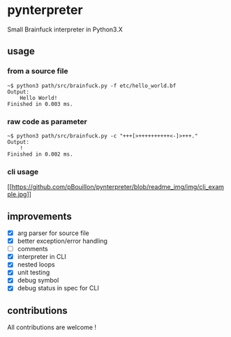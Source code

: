 # pynterpreter
Small Brainfuck interpreter in Python3.X

## usage
### from a source file
```shell
~$ python3 path/src/brainfuck.py -f etc/hello_world.bf
Output:
    Hello World!
Finished in 0.003 ms.
```

### raw code as parameter
```shell
~$ python3 path/src/brainfuck.py -c "+++[>++++++++++<-]>+++."
Output:
    !
Finished in 0.002 ms.
```

### cli usage
[[https://github.com/pBouillon/pynterpreter/blob/readme_img/img/cli_example.jpg]]

## improvements
- [x] arg parser for source file
- [x] better exception/error handling
- [ ] comments
- [x] interpreter in CLI
- [x] nested loops
- [x] unit testing
- [x] debug symbol
- [x] debug status in spec for CLI

## contributions
All contributions are welcome !

